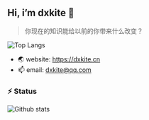 ## Hi, i’m dxkite 👋

> 你现在的知识能给以前的你带来什么改变？

![Top Langs](https://github-readme-stats.vercel.app/api/top-langs/?username=dxkite&hide=HTML,css,javascript&layout=compact)

- 🌏 website: https://dxkite.cn
- 📫 email: [dxkite@qq.com](mailto:dxkite@qq.com)

### ⚡ Status

![Github stats](https://github-readme-stats.vercel.app/api?username=dxkite&show_icons=true&hide_title=true&hide=contribs)



